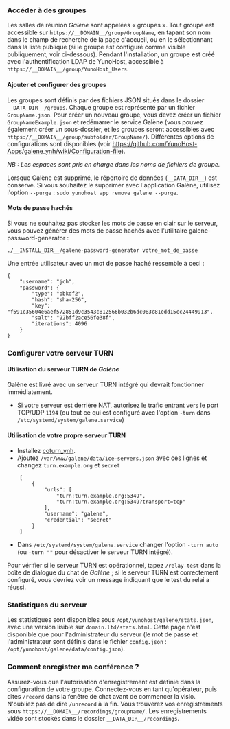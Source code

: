 ### Accéder à des groupes

Les salles de réunion *Galène* sont appelées « groupes ». Tout groupe est accessible sur `https://__DOMAIN__/group/GroupName`, en tapant son nom dans le champ de recherche de la page d'accueil, ou en le sélectionnant dans la liste publique (si le groupe est configuré comme visible publiquement, voir ci-dessous).
Pendant l'installation, un groupe est créé avec l'authentification LDAP de YunoHost, accessible à `https://__DOMAIN__/group/YunoHost_Users`.

#### Ajouter et configurer des groupes

Les groupes sont définis par des fichiers JSON situés dans le dossier `__DATA_DIR__/groups`. Chaque groupe est représenté par un fichier `GroupName.json`.
Pour créer un nouveau groupe, vous devez créer un fichier `GroupNameExample.json` et redémarrer le service Galène (vous pouvez également créer un sous-dossier, et les groupes seront accessibles avec` https://__DOMAIN__/group/subfolder/GroupName/`). Différentes options de configurations sont disponibles (voir https://github.com/YunoHost-Apps/galene_ynh/wiki/Configuration-file).

*NB : Les espaces sont pris en charge dans les noms de fichiers de groupe.* 

Lorsque Galène est supprimé, le répertoire de données (`__DATA_DIR__`) est conservé. Si vous souhaitez le supprimer avec l'application Galène, utilisez l'option `--purge` : `sudo yunohost app remove galene --purge`. 

#### Mots de passe hachés

Si vous ne souhaitez pas stocker les mots de passe en clair sur le serveur, vous pouvez générer des mots de passe hachés avec l'utilitaire galene-password-generator :

`./__INSTALL_DIR__/galene-password-generator votre_mot_de_passe`

Une entrée utilisateur avec un mot de passe haché ressemble à ceci :

``` 
{
    "username": "jch",
    "password": {
        "type": "pbkdf2",
        "hash": "sha-256",
        "key": "f591c35604e6aef572851d9c3543c812566b032b6dc083c81edd15cc24449913",
        "salt": "92bff2ace56fe38f",
        "iterations": 4096
    }
}
```

### Configurer votre serveur TURN

#### Utilisation du serveur TURN de *Galène*
Galène est livré avec un serveur TURN intégré qui devrait fonctionner immédiatement.
- Si votre serveur est derrière NAT, autorisez le trafic entrant vers le port TCP/UDP `1194` (ou tout ce qui est configuré avec l'option `-turn` dans `/etc/systemd/system/galene.service`)

#### Utilisation de votre propre serveur TURN
- Installez [coturn_ynh](https://github.com/YunoHost-Apps/coturn_ynh).
- Ajoutez `/var/www/galene/data/ice-servers.json` avec ces lignes et changez `turn.example.org` et `secret`

```
    [
        {
            "urls": [
                "turn:turn.example.org:5349",
                "turn:turn.example.org:5349?transport=tcp"
            ],
            "username": "galene",
            "credential": "secret"
        }
    ]
``` 
- Dans `/etc/systemd/system/galene.service` changer l'option `-turn auto` (ou `-turn ""` pour désactiver le serveur TURN intégré). 

Pour vérifier si le serveur TURN est opérationnel, tapez `/relay-test` dans la boîte de dialogue du chat de *Galène* ; si le serveur TURN est correctement configuré, vous devriez voir un message indiquant que le test du relai a réussi.

### Statistiques du serveur

Les statistiques sont disponibles sous `/opt/yunohost/galene/stats.json`, avec une version lisible sur `domain.ltd/stats.html`. Cette page n'est disponible que pour l'administrateur du serveur (le mot de passe et l'administrateur sont définis dans le fichier `config.json` : `/opt/yunohost/galene/data/config.json`).

### Comment enregistrer ma conférence ?

Assurez-vous que l'autorisation d'enregistrement est définie dans la configuration de votre groupe. Connectez-vous en tant qu'opérateur, puis dites `/record` dans la fenêtre de chat avant de commencer la visio. N'oubliez pas de dire `/unrecord` à la fin. Vous trouverez vos enregistrements sous `https://__DOMAIN__/recordings/groupname/`. Les enregistrements vidéo sont stockés dans le dossier `__DATA_DIR__/recordings`. 
